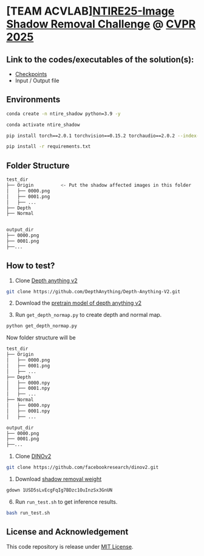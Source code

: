 # [TEAM ACVLAB][NTIRE25-Image Shadow Removal Challenge](https://cvlai.net/ntire/2025/) @ [CVPR 2025](https://cvpr.thecvf.com/)

## Link to the codes/executables of the solution(s):
* [Checkpoints](https://drive.google.com/file/d/1USD5sLvEcgFqIg7BDzc1OuInzSx3GnUN/view?usp=drive_link)
* Input / Output file

## Environments
```bash
conda create -n ntire_shadow python=3.9 -y

conda activate ntire_shadow

pip install torch==2.0.1 torchvision==0.15.2 torchaudio==2.0.2 --index-url https://download.pytorch.org/whl/cu118

pip install -r requirements.txt

```

## Folder Structure
```bash
test_dir
├── Origin          <- Put the shadow affected images in this folder
│   ├── 0000.png
│   ├── 0001.png
│   ├── ...
├── Depth
├── Normal


output_dir
├── 0000.png
├── 0001.png
├──...
```

## How to test?
1. Clone [Depth anything v2](https://github.com/DepthAnything/Depth-Anything-V2.git)

```bash
git clone https://github.com/DepthAnything/Depth-Anything-V2.git
```
2. Download the [pretrain model of depth anything v2](https://huggingface.co/depth-anything/Depth-Anything-V2-Large/resolve/main/depth_anything_v2_vitl.pth?download=true)

3. Run ```get_depth_normap.py``` to create depth and normal map.
```python
python get_depth_normap.py
```

Now folder structure will be
```bash
test_dir
├── Origin
│   ├── 0000.png
│   ├── 0001.png
│   ├── ...
├── Depth
│   ├── 0000.npy
│   ├── 0001.npy
│   ├── ...
├── Normal
│   ├── 0000.npy
│   ├── 0001.npy
│   ├── ...

output_dir
├── 0000.png
├── 0001.png
├──...
```

1. Clone [DINOv2](https://github.com/facebookresearch/dinov2.git)
```bash
git clone https://github.com/facebookresearch/dinov2.git
```

1. Download [shadow removal weight](https://drive.google.com/file/d/1USD5sLvEcgFqIg7BDzc1OuInzSx3GnUN/view?usp=drive_link)

```bash 
gdown 1USD5sLvEcgFqIg7BDzc1OuInzSx3GnUN
```

6. Run ```run_test.sh``` to get inference results.

```bash
bash run_test.sh
```
## License and Acknowledgement
This code repository is release under [MIT License](https://github.com/VanLinLin/NTIRE25_Shadow_Removal?tab=MIT-1-ov-file#readme).
